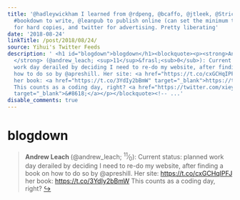 ```yaml
---
title: '@hadleywickham I learned from @rdpeng, @bcaffo, @jtleek, @StrictlyStat: use
  #bookdown to write, @leanpub to publish online (can set the minimum to $0), https://t.co/XBt2UR9A91
  for hard copies, and twitter for advertising. Pretty liberating'
date: '2018-08-24'
linkTitle: /post/2018/08/24/
source: Yihui's Twitter Feeds
description: ' <h1 id="blogdown">blogdown</h1><blockquote><p><strong>Andrew Leach
  </strong> (@andrew_leach; <sup>11</sup>&frasl;<sub>0</sub>): Current status: planned
  work day derailed by deciding I need to re-do my website, after finding a book on
  how to do so by @apreshill. Her site: <a href="https://t.co/cxGCHqIPFJ" target="_blank">https://t.co/cxGCHqIPFJ</a>
  her book: <a href="https://t.co/3YdIy2bBmW" target="_blank">https://t.co/3YdIy2bBmW</a>
  This counts as a coding day, right? <a href="https://twitter.com/xieyihui/status/1032649060123996160"
  target="_blank">&#8618;</a></p></blockquote><!-- ...'
disable_comments: true
---
```

 <h1 id="blogdown">blogdown</h1><blockquote><p><strong>Andrew Leach </strong> (@andrew_leach; <sup>11</sup>&frasl;<sub>0</sub>): Current status: planned work day derailed by deciding I need to re-do my website, after finding a book on how to do so by @apreshill. Her site: <a href="https://t.co/cxGCHqIPFJ" target="_blank">https://t.co/cxGCHqIPFJ</a> her book: <a href="https://t.co/3YdIy2bBmW" target="_blank">https://t.co/3YdIy2bBmW</a> This counts as a coding day, right? <a href="https://twitter.com/xieyihui/status/1032649060123996160" target="_blank">&#8618;</a></p></blockquote><!-- ...